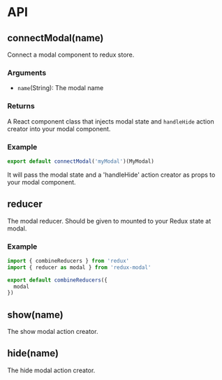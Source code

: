 # API

## connectModal(name)

Connect a modal component to redux store.

### Arguments

* `name`(String): The modal name

### Returns

A React component class that injects modal state and `handleHide` action creator into your modal component.

### Example

```javascript
export default connectModal('myModal')(MyModal)
```

It will pass the modal state and a 'handleHide' action creator as props to your modal component.

## reducer

The modal reducer. Should be given to mounted to your Redux state at modal.

### Example

```javascript
import { combineReducers } from 'redux'
import { reducer as modal } from 'redux-modal'

export default combineReducers({
  modal
})
```

## show(name)

The show modal action creator.

## hide(name)

The hide modal action creator.

